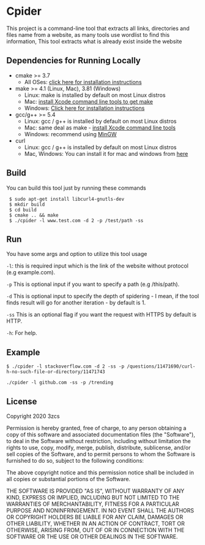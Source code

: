 
# Cpider
This project is a command-line tool that extracts all links, directories and files name from a website, as many tools use wordlist to find this information, This tool extracts what is already exist inside the website  

## Dependencies for Running Locally
* cmake >= 3.7
  * All OSes: [click here for installation instructions](https://cmake.org/install/)
* make >= 4.1 (Linux, Mac), 3.81 (Windows)
  * Linux: make is installed by default on most Linux distros
  * Mac: [install Xcode command line tools to get make](https://developer.apple.com/xcode/features/)
  * Windows: [Click here for installation instructions](http://gnuwin32.sourceforge.net/packages/make.htm)
* gcc/g++ >= 5.4
  * Linux: gcc / g++ is installed by default on most Linux distros
  * Mac: same deal as make - [install Xcode command line tools](https://developer.apple.com/xcode/features/)
  * Windows: recommend using [MinGW](http://www.mingw.org/)
* curl
  * Linux: gcc / g++ is installed by default on most Linux distros
  * Mac, Windows: You can install it for mac and windows from [here](https://developer.apple.com/xcode/features/)


## Build
You can build this tool just by running  these commands

```
 $ sudo apt-get install libcurl4-gnutls-dev
 $ mkdir build
 $ cd build
 $ cmake .. && make
 $ ./cpider -l www.test.com -d 2 -p /test/path -ss
```

## Run
You have some args and option to utilize this tool usage

`-l`: this is required input which is the link of the website without protocol (e.g example.com).

`-p` This is optional input if you want to specify a path (e.g /this/path).

`-d` This is optional input to specify the depth of spidering - I mean, if the tool finds result will go for another iteration -  by default is 1.

`-ss` This is an optional flag if you want the request with HTTPS by default is HTTP.


`-h`: For help.

## Example

```
$ ./cpider -l stackoverflow.com -d 2 -ss -p /questions/11471690/curl-h-no-such-file-or-directory/11471743
```

```
./cpider -l github.com -ss -p /trending
```


## License
Copyright 2020 3zcs

Permission is hereby granted, free of charge, to any person obtaining a copy of this software and associated documentation files (the "Software"), to deal in the Software without restriction, including without limitation the rights to use, copy, modify, merge, publish, distribute, sublicense, and/or sell copies of the Software, and to permit persons to whom the Software is furnished to do so, subject to the following conditions:

The above copyright notice and this permission notice shall be included in all copies or substantial portions of the Software.

THE SOFTWARE IS PROVIDED "AS IS", WITHOUT WARRANTY OF ANY KIND, EXPRESS OR IMPLIED, INCLUDING BUT NOT LIMITED TO THE WARRANTIES OF MERCHANTABILITY, FITNESS FOR A PARTICULAR PURPOSE AND NONINFRINGEMENT. IN NO EVENT SHALL THE AUTHORS OR COPYRIGHT HOLDERS BE LIABLE FOR ANY CLAIM, DAMAGES OR OTHER LIABILITY, WHETHER IN AN ACTION OF CONTRACT, TORT OR OTHERWISE, ARISING FROM, OUT OF OR IN CONNECTION WITH THE SOFTWARE OR THE USE OR OTHER DEALINGS IN THE SOFTWARE.